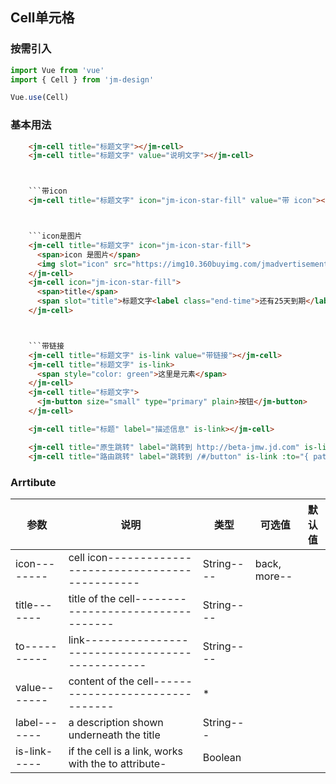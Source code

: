 ## Cell单元格

### 按需引入

```javascript
import Vue from 'vue'
import { Cell } from 'jm-design'

Vue.use(Cell)
```

### 基本用法

```html
    <jm-cell title="标题文字"></jm-cell>
    <jm-cell title="标题文字" value="说明文字"></jm-cell>



    ```带icon
    <jm-cell title="标题文字" icon="jm-icon-star-fill" value="带 icon"></jm-cell>



    ```icon是图片
    <jm-cell title="标题文字" icon="jm-icon-star-fill">
      <span>icon 是图片</span>
      <img slot="icon" src="https://img10.360buyimg.com/jmadvertisement/jfs/t1/71075/7/3762/1820/5d1f26d1E0d600b9e/a264c901943080ac.png" width="24" height="24">
    </jm-cell>
    <jm-cell icon="jm-icon-star-fill">
      <span>title</span>
      <span slot="title">标题文字<label class="end-time">还有25天到期</label></span>
    </jm-cell>



    ```带链接
    <jm-cell title="标题文字" is-link value="带链接"></jm-cell>
    <jm-cell title="标题文字" is-link>
      <span style="color: green">这里是元素</span>
    </jm-cell>
    <jm-cell title="标题文字">
      <jm-button size="small" type="primary" plain>按钮</jm-button>
    </jm-cell>

    <jm-cell title="标题" label="描述信息" is-link></jm-cell>

    <jm-cell title="原生跳转" label="跳转到 http://beta-jmw.jd.com" is-link to="http://beta-jmw.jd.com/lib/jm-design/docs.html"></jm-cell>
    <jm-cell title="路由跳转" label="跳转到 /#/button" is-link :to="{ path: '/button' }"></jm-cell>
```

### Arrtibute

| 参数      | 说明                                                | 类型        | 可选值       | 默认值   |
|---------- |--------------------------------------------------- |---------- |------------- |-------- |
icon--------|cell icon-------------------------------------------|	String----|	back, more--|
title-------|	title of the cell----------------------------------| String----|
to----------|	link-----------------------------------------------|	String----|
value-------|	content of the cell--------------------------------| *
label-------|	a description shown underneath the title|	String---|
is-link-----|	if the cell is a link, works with the to attribute-|	Boolean
